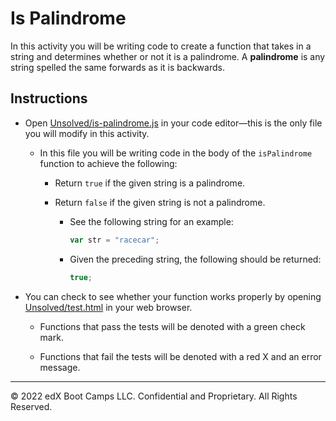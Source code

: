 # Is Palindrome

In this activity you will be writing code to create a function that takes in a string and determines whether or not it is a palindrome. A **palindrome** is any string spelled the same forwards as it is backwards.

## Instructions

- Open [Unsolved/is-palindrome.js](Unsolved/is-palindrome.js) in your code editor&mdash;this is the only file you will modify in this activity.

  - In this file you will be writing code in the body of the `isPalindrome` function to achieve the following:

    - Return `true` if the given string is a palindrome.

    - Return `false` if the given string is not a palindrome.

      - See the following string for an example:

        ```js
        var str = "racecar";
        ```

      - Given the preceding string, the following should be returned:

        ```js
        true;
        ```

- You can check to see whether your function works properly by opening [Unsolved/test.html](Unsolved/test.html) in your web browser.

  - Functions that pass the tests will be denoted with a green check mark.

  - Functions that fail the tests will be denoted with a red X and an error message.

---

© 2022 edX Boot Camps LLC. Confidential and Proprietary. All Rights Reserved.
